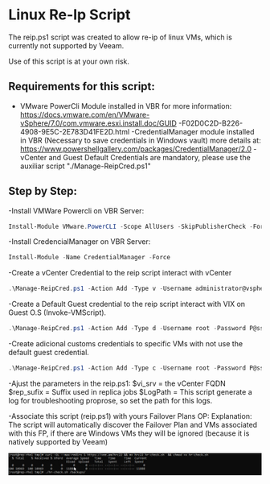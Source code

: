 # Linux Re-Ip Script

The reip.ps1 script was created to allow re-ip of linux VMs, which is currently not supported by Veeam.

Use of this script is at your own risk.

## Requirements for this script:
- VMware PowerCli Module installed in VBR for more information: 
https://docs.vmware.com/en/VMware-vSphere/7.0/com.vmware.esxi.install.doc/GUID -F02D0C2D-B226-4908-9E5C-2E783D41FE2D.html
-CredentialManager module installed in VBR (Necessary to save credentials in Windows vault) more details at:
https://www.powershellgallery.com/packages/CredentialManager/2.0
-vCenter and Guest Default Credentials are mandatory, please use the auxiliar script  "./Manage-ReipCred.ps1"

## Step by Step:
-Install VMWare Powercli on VBR Server:
```powershell
Install-Module VMware.PowerCLI -Scope AllUsers -SkipPublisherCheck -Force
```

-Install CredencialManager on VBR Server:
```powershell
Install-Module -Name CredentialManager -Force
```

-Create a vCenter Credential to the reip script interact with vCenter
```powershell
.\Manage-ReipCred.ps1 -Action Add -Type v -Username administrator@vsphere.local -Password P@ssw0rd!
```

-Create a Default Guest credential to the reip script interact with VIX on Guest O.S (Invoke-VMScript).
```powershell
.\Manage-ReipCred.ps1 -Action Add -Type d -Username root -Password P@ssw0rd!
```

-Create adicional customs credentials to specific VMs with not use the default guest credential.
```powershell
.\Manage-ReipCred.ps1 -Action Add -Type c -Username root -Password P@ssw0rd! -ItemName DR-VM2 #VMware VM Name
```

-Ajust the parameters in the reip.ps1:
$vi_srv = the vCenter FQDN
$rep_sufix  = Suffix used in replica jobs
$LogPath = This script generate a log for troubleshooting proprose, so set the path for this logs.

-Associate this script (reip.ps1) with yours Failover Plans OP:
Explanation: The script will automatically discover the Failover Plan and VMs associated with this FP, if there are Windows VMs they will be ignored (because it is natively supported by Veeam)

![alt text](https://github.com/magnunscheffer/veeam/blob/main/hrc/download-example.png?raw=true)
